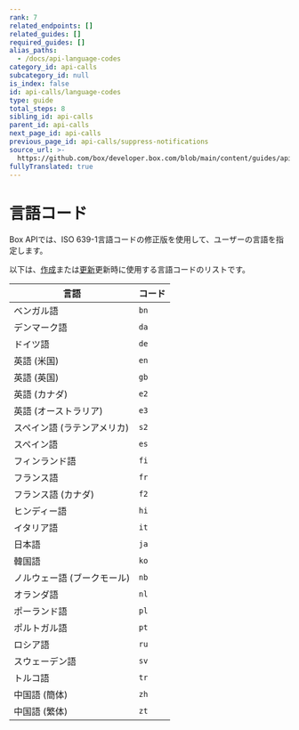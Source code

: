 ```yaml
---
rank: 7
related_endpoints: []
related_guides: []
required_guides: []
alias_paths:
  - /docs/api-language-codes
category_id: api-calls
subcategory_id: null
is_index: false
id: api-calls/language-codes
type: guide
total_steps: 8
sibling_id: api-calls
parent_id: api-calls
next_page_id: api-calls
previous_page_id: api-calls/suppress-notifications
source_url: >-
  https://github.com/box/developer.box.com/blob/main/content/guides/api-calls/language-codes.md
fullyTranslated: true
---
```

# 言語コード

Box APIでは、ISO 639-1言語コードの修正版を使用して、ユーザーの言語を指定します。

以下は、[作成][create_user]または[更新][update_user]更新時に使用する言語コードのリストです。

| 言語              | コード  |
| --------------- | ---- |
| ベンガル語           | `bn` |
| デンマーク語          | `da` |
| ドイツ語            | `de` |
| 英語 (米国)         | `en` |
| 英語 (英国)         | `gb` |
| 英語 (カナダ)        | `e2` |
| 英語 (オーストラリア)    | `e3` |
| スペイン語 (ラテンアメリカ) | `s2` |
| スペイン語           | `es` |
| フィンランド語         | `fi` |
| フランス語           | `fr` |
| フランス語 (カナダ)     | `f2` |
| ヒンディー語          | `hi` |
| イタリア語           | `it` |
| 日本語             | `ja` |
| 韓国語             | `ko` |
| ノルウェー語 (ブークモール) | `nb` |
| オランダ語           | `nl` |
| ポーランド語          | `pl` |
| ポルトガル語          | `pt` |
| ロシア語            | `ru` |
| スウェーデン語         | `sv` |
| トルコ語            | `tr` |
| 中国語 (簡体)        | `zh` |
| 中国語 (繁体)        | `zt` |

[create_user]: e://post_users#param-language

[update_user]: e://put_users_id#param-language
